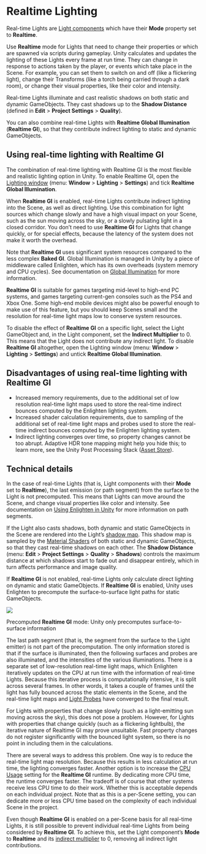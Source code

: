 # Realtime Lighting

Real-time Lights are [Light components](https://docs.unity3d.com/Manual/class-Light.html) which have their **Mode** property set to **Realtime**.

Use **Realtime** mode for Lights that need to change their properties or which are spawned via scripts during gameplay. Unity calculates and updates the lighting of these Lights every frame at run time. They can change in response to actions taken by the player, or events which take place in the Scene. For example, you can set them to switch on and off (like a flickering light), change their Transforms (like a torch being carried through a dark room), or change their visual properties, like their color and intensity.

Real-time Lights illuminate and cast realistic shadows on both static and dynamic GameObjects. They cast shadows up to the **Shadow Distance** (defined in **Edit** > **Project Settings** > **Quality**).

You can also combine real-time Lights with **Realtime Global Illumination** (**Realtime GI**), so that they contribute indirect lighting to static and dynamic GameObjects.

## Using real-time lighting with Realtime GI

The combination of real-time lighting with Realtime GI is the most flexible and realistic lighting option in Unity. To enable Realtime GI, open the [Lighting window](https://docs.unity3d.com/Manual/GlobalIllumination.html) (menu: **Window** > **Lighting** > **Settings**) and tick **Realtime Global Illumination**.

When **Realtime GI** is enabled, real-time Lights contribute indirect lighting into the Scene, as well as direct lighting. Use this combination for light sources which change slowly and have a high visual impact on your Scene, such as the sun moving across the sky, or a slowly pulsating light in a closed corridor. You don’t need to use **Realtime GI** for Lights that change quickly, or for special effects, because the latency of the system does not make it worth the overhead.

Note that **Realtime GI** uses significant system resources compared to the less complex **Baked GI**. Global Illumination is managed in Unity by a piece of middleware called Enlighten, which has its own overheads (system memory and CPU cycles). See documentation on [Global Illumination](https://docs.unity3d.com/Manual/GlobalIllumination.html) for more information.

**Realtime GI** is suitable for games targeting mid-level to high-end PC systems, and games targeting current-gen consoles such as the PS4 and Xbox One. Some high-end mobile devices might also be powerful enough to make use of this feature, but you should keep Scenes small and the resolution for real-time light maps low to conserve system resources.

To disable the effect of **Realtime GI** on a specific light, select the Light GameObject and, in the Light component, set the **Indirect Multiplier** to 0. This means that the Light does not contribute any indirect light. To disable **Realtime GI** altogether, open the Lighting window (menu: **Window** > **Lighting** > **Settings**) and untick **Realtime Global Illumination**.

## Disadvantages of using real-time lighting with Realtime GI

* Increased memory requirements, due to the additional set of low resolution real-time light maps used to store the real-time indirect bounces computed by the Enlighten lighting system.
* Increased shader calculation requirements, due to sampling of the additional set of real-time light maps and probes used to store the real-time indirect bounces computed by the Enlighten lighting system.
* Indirect lighting converges over time, so property changes cannot be too abrupt. Adaptive HDR tone mapping might help you hide this; to learn more, see the Unity Post Processing Stack ([Asset Store](https://www.assetstore.unity3d.com/en/?&_ga=2.194424751.36024221.1503977217-1300961171.1497254613#!/content/83912)).

## Technical details

In the case of real-time Lights (that is, Light components with their **Mode** set to **Realtime**), the last emission (or path segment) from the surface to the Light is not precomputed. This means that Lights can move around the Scene, and change visual properties like color and intensity. See documentation on [Using Enlighten in Unity](https://docs.unity3d.com/Manual/Using%20Enlighten%20with%20Unity.pdf) for more information on path segments.

If the Light also casts shadows, both dynamic and static GameObjects in the Scene are rendered into the Light’s [shadow map](https://docs.unity3d.com/Manual/Shadows.html). This shadow map is sampled by the [Material Shaders](https://docs.unity3d.com/Manual/Shaders.html) of both static and dynamic GameObjects, so that they cast real-time shadows on each other. The **Shadow Distance** (menu: **Edit** > **Project Settings** > **Quality** > **Shadows**) controls the maximum distance at which shadows start to fade out and disappear entirely, which in turn affects performance and image quality.

If **Realtime GI** is not enabled, real-time Lights only calculate direct lighting on dynamic and static GameObjects. If **Realtime GI** is enabled, Unity uses Enlighten to precompute the surface-to-surface light paths for static GameObjects.

![](https://docs.unity3d.com/uploads/Main/LightMode-Realtime-0.png)

Precomputed **Realtime GI** mode: Unity only precomputes surface-to-surface information

The last path segment (that is, the segment from the surface to the Light emitter) is not part of the precomputation. The only information stored is that if the surface is illuminated, then the following surfaces and probes are also illuminated, and the intensities of the various illuminations. There is a separate set of low-resolution real-time light maps, which Enlighten iteratively updates on the CPU at run time with the information of real-time Lights. Because this iterative process is computationally intensive, it is split across several frames. In other words, it takes a couple of frames until the light has fully bounced across the static elements in the Scene, and the real-time light maps and [Light Probes](https://docs.unity3d.com/Manual/LightProbes.html) have converged to the final result.

For Lights with properties that change slowly (such as a light-emitting sun moving across the sky), this does not pose a problem. However, for Lights with properties that change quickly (such as a flickering lightbulb), the iterative nature of Realtime GI may prove unsuitable. Fast property changes do not register significantly with the bounced light system, so there is no point in including them in the calculations.

There are several ways to address this problem. One way is to reduce the real-time light map resolution. Because this results in less calculation at run time, the lighting converges faster. Another option is to increase the [CPU Usage](https://docs.google.com/document/d/1SEkozSX298iM6N1MONyss8IA2B5rtrfTStE72Tul2Y0/edit) setting for the **Realtime GI** runtime. By dedicating more CPU time, the runtime converges faster. The tradeoff is of course that other systems receive less CPU time to do their work. Whether this is acceptable depends on each individual project. Note that as this is a per-Scene setting, you can dedicate more or less CPU time based on the complexity of each individual Scene in the project.

Even though **Realtime GI** is enabled on a per-Scene basis for all real-time Lights, it is still possible to prevent individual real-time Lights from being considered by **Realtime GI**. To achieve this, set the Light component’s **Mode** to **Realtime** and its [indirect multiplier](https://docs.google.com/document/d/1vmBiK2Ez-A7Z1OpJjWB1IJ4_OSDIVwPgmq8xNhMUMfk/edit) to 0, removing all indirect light contributions.

